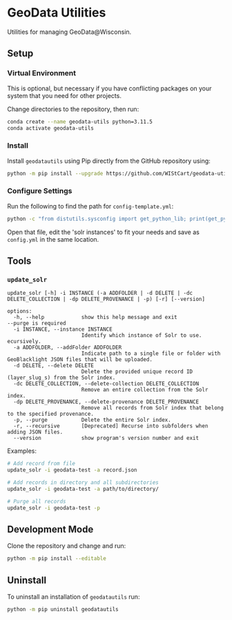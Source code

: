 # GeoData Utilities

Utilities for managing GeoData@Wisconsin.



## Setup

### Virtual Environment

This is optional, but necessary if you have conflicting packages on your system that you need for other projects.

Change directories to the repository, then run:

```bash
conda create --name geodata-utils python=3.11.5
conda activate geodata-utils
```

### Install

Install `geodatautils` using Pip directly from the GitHub repository using:

```bash
python -m pip install --upgrade https://github.com/WIStCart/geodata-utils/archive/main.tar.gz
```

### Configure Settings

Run the following to find the path for `config-template.yml`:

```bash
python -c "from distutils.sysconfig import get_python_lib; print(get_python_lib()+'/geodatautils/config/config-template.yml')"
```

Open that file, edit the 'solr instances' to fit your needs and save as `config.yml` in the same location.



## Tools

### `update_solr`

```text
update_solr [-h] -i INSTANCE (-a ADDFOLDER | -d DELETE | -dc DELETE_COLLECTION | -dp DELETE_PROVENANCE | -p) [-r] [--version]   

options:
  -h, --help            show this help message and exit                                                                --purge is required
  -i INSTANCE, --instance INSTANCE
                        Identify which instance of Solr to use.                                                        ecursively.
  -a ADDFOLDER, --addFolder ADDFOLDER
                        Indicate path to a single file or folder with GeoBlacklight JSON files that will be uploaded. 
  -d DELETE, --delete DELETE
                        Delete the provided unique record ID (layer_slug_s) from the Solr index.
  -dc DELETE_COLLECTION, --delete-collection DELETE_COLLECTION
                        Remove an entire collection from the Solr index.
  -dp DELETE_PROVENANCE, --delete-provenance DELETE_PROVENANCE
                        Remove all records from Solr index that belong to the specified provenance.
  -p, --purge           Delete the entire Solr index.
  -r, --recursive       [Deprecated] Recurse into subfolders when adding JSON files.
  --version             show program's version number and exit
```

Examples:
```bash
# Add record from file
update_solr -i geodata-test -a record.json

# Add records in directory and all subdirectories
update_solr -i geodata-test -a path/to/directory/

# Purge all records
update_solr -i geodata-test -p
```



## Development Mode

Clone the repository and change and run:

```bash
python -m pip install --editable
```



## Uninstall

To uninstall an installation of `geodatautils` run:

```bash
python -m pip uninstall geodatautils
```
